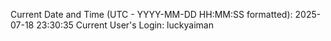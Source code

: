 Current Date and Time (UTC - YYYY-MM-DD HH:MM:SS formatted): 2025-07-18 23:30:35
Current User's Login: luckyaiman
